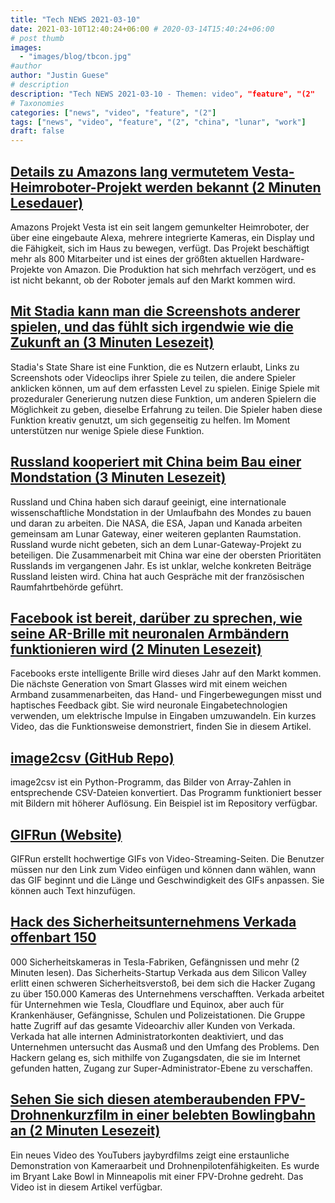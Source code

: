 ```yaml
---
title: "Tech NEWS 2021-03-10"
date: 2021-03-10T12:40:24+06:00 # 2020-03-14T15:40:24+06:00
# post thumb
images:
  - "images/blog/tbcon.jpg"
#author
author: "Justin Guese"
# description
description: "Tech NEWS 2021-03-10 - Themen: video", "feature", "(2"
# Taxonomies
categories: ["news", "video", "feature", "(2"]
tags: ["news", "video", "feature", "(2", "china", "lunar", "work"]
draft: false
---
```


## [Details zu Amazons lang vermutetem Vesta-Heimroboter-Projekt werden bekannt (2 Minuten Lesedauer)](https://www.slashgear.com/amazons-long-rumored-vesta-home-robot-project-details-leak-09663001/)

 Amazons Projekt Vesta ist ein seit langem gemunkelter Heimroboter, der über eine eingebaute Alexa, mehrere integrierte Kameras, ein Display und die Fähigkeit, sich im Haus zu bewegen, verfügt. Das Projekt beschäftigt mehr als 800 Mitarbeiter und ist eines der größten aktuellen Hardware-Projekte von Amazon. Die Produktion hat sich mehrfach verzögert, und es ist nicht bekannt, ob der Roboter jemals auf den Markt kommen wird.

## [Mit Stadia kann man die Screenshots anderer spielen, und das fühlt sich irgendwie wie die Zukunft an (3 Minuten Lesezeit)](https://www.pcgamer.com/stadia-lets-you-play-peoples-screenshots-and-it-feels-kinda-like-the-future/)

 Stadia's State Share ist eine Funktion, die es Nutzern erlaubt, Links zu Screenshots oder Videoclips ihrer Spiele zu teilen, die andere Spieler anklicken können, um auf dem erfassten Level zu spielen. Einige Spiele mit prozeduraler Generierung nutzen diese Funktion, um anderen Spielern die Möglichkeit zu geben, dieselbe Erfahrung zu teilen. Die Spieler haben diese Funktion kreativ genutzt, um sich gegenseitig zu helfen. Im Moment unterstützen nur wenige Spiele diese Funktion.

## [Russland kooperiert mit China beim Bau einer Mondstation (3 Minuten Lesezeit)](https://www.theverge.com/2021/3/9/22321114/lunar-moon-space-station-russia-china-agreement-nasa)

 Russland und China haben sich darauf geeinigt, eine internationale wissenschaftliche Mondstation in der Umlaufbahn des Mondes zu bauen und daran zu arbeiten. Die NASA, die ESA, Japan und Kanada arbeiten gemeinsam am Lunar Gateway, einer weiteren geplanten Raumstation. Russland wurde nicht gebeten, sich an dem Lunar-Gateway-Projekt zu beteiligen. Die Zusammenarbeit mit China war eine der obersten Prioritäten Russlands im vergangenen Jahr. Es ist unklar, welche konkreten Beiträge Russland leisten wird. China hat auch Gespräche mit der französischen Raumfahrtbehörde geführt.

## [Facebook ist bereit, darüber zu sprechen, wie seine AR-Brille mit neuronalen Armbändern funktionieren wird (2 Minuten Lesezeit)](https://www.cnet.com/news/facebooks-ready-to-talk-about-how-its-ar-glasses-will-work-with-neural-wristbands/)

 Facebooks erste intelligente Brille wird dieses Jahr auf den Markt kommen. Die nächste Generation von Smart Glasses wird mit einem weichen Armband zusammenarbeiten, das Hand- und Fingerbewegungen misst und haptisches Feedback gibt. Sie wird neuronale Eingabetechnologien verwenden, um elektrische Impulse in Eingaben umzuwandeln. Ein kurzes Video, das die Funktionsweise demonstriert, finden Sie in diesem Artikel.

## [image2csv (GitHub Repo)](https://github.com/artperrin/image2csv)

 image2csv ist ein Python-Programm, das Bilder von Array-Zahlen in entsprechende CSV-Dateien konvertiert. Das Programm funktioniert besser mit Bildern mit höherer Auflösung. Ein Beispiel ist im Repository verfügbar.

## [GIFRun (Website)](https://gifrun.com/)

 GIFRun erstellt hochwertige GIFs von Video-Streaming-Seiten. Die Benutzer müssen nur den Link zum Video einfügen und können dann wählen, wann das GIF beginnt und die Länge und Geschwindigkeit des GIFs anpassen. Sie können auch Text hinzufügen.

## [Hack des Sicherheitsunternehmens Verkada offenbart 150](https://www.theverge.com/2021/3/9/22322122/verkada-hack-150000-security-cameras-tesla-factory-cloudflare-jails-hospitals)

000 Sicherheitskameras in Tesla-Fabriken, Gefängnissen und mehr (2 Minuten lesen). Das Sicherheits-Startup Verkada aus dem Silicon Valley erlitt einen schweren Sicherheitsverstoß, bei dem sich die Hacker Zugang zu über 150.000 Kameras des Unternehmens verschafften. Verkada arbeitet für Unternehmen wie Tesla, Cloudflare und Equinox, aber auch für Krankenhäuser, Gefängnisse, Schulen und Polizeistationen. Die Gruppe hatte Zugriff auf das gesamte Videoarchiv aller Kunden von Verkada. Verkada hat alle internen Administratorkonten deaktiviert, und das Unternehmen untersucht das Ausmaß und den Umfang des Problems. Den Hackern gelang es, sich mithilfe von Zugangsdaten, die sie im Internet gefunden hatten, Zugang zur Super-Administrator-Ebene zu verschaffen.

## [Sehen Sie sich diesen atemberaubenden FPV-Drohnenkurzfilm in einer belebten Bowlingbahn an (2 Minuten Lesezeit)](https://www.theverge.com/2021/3/9/22321576/fpv-drone-footage-short-film-bowling-alley-bryant-lake-bowl)

 Ein neues Video des YouTubers jaybyrdfilms zeigt eine erstaunliche Demonstration von Kameraarbeit und Drohnenpilotenfähigkeiten. Es wurde im Bryant Lake Bowl in Minneapolis mit einer FPV-Drohne gedreht. Das Video ist in diesem Artikel verfügbar.

